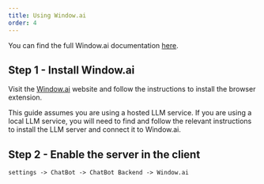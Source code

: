 ```yaml
---
title: Using Window.ai
order: 4
---
```


You can find the full Window.ai documentation [here](https://windowai.io/).


## Step 1 - Install Window.ai

Visit the [Window.ai](https://windowai.io/) website and follow the instructions to install the browser extension.

This guide assumes you are using a hosted LLM service. If you are using a local LLM service, you will need to find and follow the relevant instructions to install the LLM server and connect it to Window.ai.

## Step 2 - Enable the server in the client

```md
settings -> ChatBot -> ChatBot Backend -> Window.ai
```
